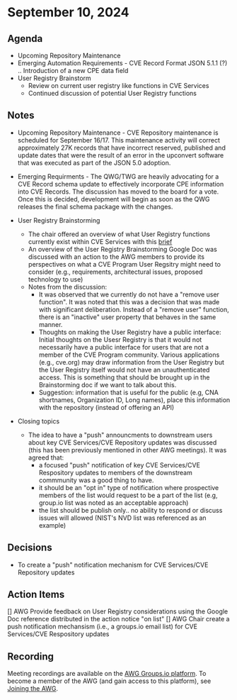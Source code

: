 # September 10, 2024

## Agenda

* Upcoming Repository Maintenance
* Emerging Automation Requirements - CVE Record Format JSON 5.1.1 (?) .. Introduction of a new CPE data field
* User Registry Brainstorm
  * Review on current user registry like functions in CVE Services
  * Continued discussion of potential User Registry functions   

## Notes

* Upcoming Repository Maintenance - CVE Repository maintenance is scheduled for September 16/17.  This maintenance activity will correct approximately 27K records that have incorrect reserved, published and update dates that were the result of an error in the upconvert software that was executed as part of the JSON 5.0 adoption.

* Emerging Requirments - The QWG/TWG are heavily advocating for a CVE Record schema update to effectively incorporate CPE information into CVE Records.  The discussion has moved to the board for a vote.  Once this is decided, development will begin as soon as the QWG releases the final schema package with the changes.

* User Registry Brainstorming
  - The chair offered an overview of what User Registry functions currently exist within CVE Services with this [brief](https://github.com/CVEProject/automation-working-group/blob/master/meeting-notes/files/09102024CVEServicesUserRegistryFunctions.pptx)
  - An overview of the User Registry Brainstorming Google Doc was discussed with an action to the AWG members to provide its perspectives on what a CVE Program User Regsitry might need to consider (e.g., requirements, architectural issues, proposed technology to use)
  - Notes from the discussion:
      - It was observed that we currently do not have a "remove user function".  It was noted that this was a decision that was made with significant deliberation.  Instead of a "remove user" function, there is an "inactive" user property that behaves in the same manner.
      - Thoughts on making the User Registry have a public interface:  Initial thoughts on the Usesr Registry is that it would not necessarily have a public interface for users that are not a member of the CVE Program community.    Various applications (e.g., cve.org) may draw information from the User Registry but the User Registry itself would not have an unauthenticated access.   This is something that should be brought up in the Brainstorming doc if we want to talk about this.
      - Suggestion: information that is useful for the public (e.g, CNA shortnames, Organization ID, Long names), place this information with the repository (instead of offering an API)

* Closing topics
    * The idea to have a "push" announcments to downstream users about key CVE Services/CVE Repository updates was  discussed (this has been previously mentioned in other AWG meetings).  It was agreed that:
        * a focused "push" notification of key CVE Services/CVE Respository updates to members of the downstream commmunity was a good thing to have.
        * it should be an  "opt in" type of notification where prospective members of the list would request to be a part of the list  (e.g, group.io list was noted as an acceptable approach)
        * the list should be publish only.. no ability to respond or discuss issues will allowed (NIST's NVD list was referenced as an example)
          

## Decisions

* To create a "push" notification mechanism for CVE Services/CVE Repository updates


## Action Items

[] AWG Provide feedback on User Registry considerations using the Google Doc reference distributed in the action notice "on list"
[] AWG Chair create a push notification mechansism (i.e., a groups.io email list) for CVE Services/CVE Respository updates

## Recording

Meeting recordings are available on the [AWG Groups.io platform](https://cve-cwe-programs.groups.io/g/AWG/files/MeetingRecordings).
To become a member of the AWG (and gain access to this platform), see [Joining the AWG](https://github.com/CVEProject/automation-working-group?tab=readme-ov-file#joining-the-awg).
